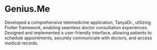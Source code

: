 # Genius.Me

Developed a comprehensive telemedicine application, TanyaDr., utilizing Flutter framework, enabling seamless doctor consultation experiences. Designed and implemented a user-friendly interface, allowing patients to schedule appointments, securely communicate with doctors, and access medical records.
